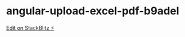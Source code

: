 # angular-upload-excel-pdf-b9adel

[Edit on StackBlitz ⚡️](https://stackblitz.com/edit/angular-upload-excel-pdf-b9adel)